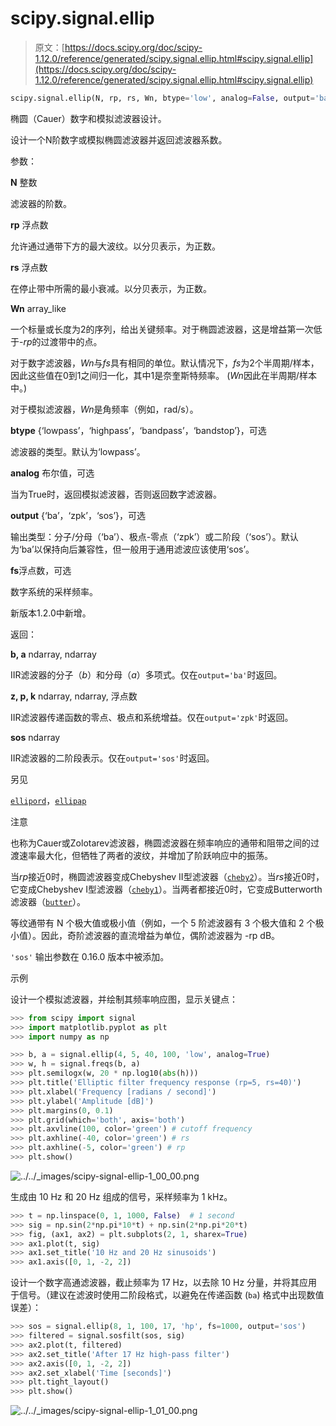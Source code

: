 # scipy.signal.ellip

> 原文：[https://docs.scipy.org/doc/scipy-1.12.0/reference/generated/scipy.signal.ellip.html#scipy.signal.ellip](https://docs.scipy.org/doc/scipy-1.12.0/reference/generated/scipy.signal.ellip.html#scipy.signal.ellip)

```py
scipy.signal.ellip(N, rp, rs, Wn, btype='low', analog=False, output='ba', fs=None)
```

椭圆（Cauer）数字和模拟滤波器设计。

设计一个N阶数字或模拟椭圆滤波器并返回滤波器系数。

参数：

**N** 整数

滤波器的阶数。

**rp** 浮点数

允许通过通带下方的最大波纹。以分贝表示，为正数。

**rs** 浮点数

在停止带中所需的最小衰减。以分贝表示，为正数。

**Wn** array_like

一个标量或长度为2的序列，给出关键频率。对于椭圆滤波器，这是增益第一次低于-*rp*的过渡带中的点。

对于数字滤波器，*Wn*与*fs*具有相同的单位。默认情况下，*fs*为2个半周期/样本，因此这些值在0到1之间归一化，其中1是奈奎斯特频率。 (*Wn*因此在半周期/样本中。)

对于模拟滤波器，*Wn*是角频率（例如，rad/s）。

**btype** {‘lowpass’，‘highpass’，‘bandpass’，‘bandstop’}，可选

滤波器的类型。默认为‘lowpass’。

**analog** 布尔值，可选

当为True时，返回模拟滤波器，否则返回数字滤波器。

**output** {‘ba’，‘zpk’，‘sos’}，可选

输出类型：分子/分母（‘ba’）、极点-零点（‘zpk’）或二阶段（‘sos’）。默认为‘ba’以保持向后兼容性，但一般用于通用滤波应该使用‘sos’。

**fs**浮点数，可选

数字系统的采样频率。

新版本1.2.0中新增。

返回：

**b, a** ndarray, ndarray

IIR滤波器的分子（*b*）和分母（*a*）多项式。仅在`output='ba'`时返回。

**z, p, k** ndarray, ndarray, 浮点数

IIR滤波器传递函数的零点、极点和系统增益。仅在`output='zpk'`时返回。

**sos** ndarray

IIR滤波器的二阶段表示。仅在`output='sos'`时返回。

另见

[`ellipord`](scipy.signal.ellipord.html#scipy.signal.ellipord "scipy.signal.ellipord")，[`ellipap`](scipy.signal.ellipap.html#scipy.signal.ellipap "scipy.signal.ellipap")

注意

也称为Cauer或Zolotarev滤波器，椭圆滤波器在频率响应的通带和阻带之间的过渡速率最大化，但牺牲了两者的波纹，并增加了阶跃响应中的振荡。

当*rp*接近0时，椭圆滤波器变成Chebyshev II型滤波器（[`cheby2`](scipy.signal.cheby2.html#scipy.signal.cheby2 "scipy.signal.cheby2")）。当*rs*接近0时，它变成Chebyshev I型滤波器（[`cheby1`](scipy.signal.cheby1.html#scipy.signal.cheby1 "scipy.signal.cheby1")）。当两者都接近0时，它变成Butterworth滤波器（[`butter`](scipy.signal.butter.html#scipy.signal.butter "scipy.signal.butter")）。

等纹通带有 N 个极大值或极小值（例如，一个 5 阶滤波器有 3 个极大值和 2 个极小值）。因此，奇阶滤波器的直流增益为单位，偶阶滤波器为 -rp dB。

`'sos'` 输出参数在 0.16.0 版本中被添加。

示例

设计一个模拟滤波器，并绘制其频率响应图，显示关键点：

```py
>>> from scipy import signal
>>> import matplotlib.pyplot as plt
>>> import numpy as np 
```

```py
>>> b, a = signal.ellip(4, 5, 40, 100, 'low', analog=True)
>>> w, h = signal.freqs(b, a)
>>> plt.semilogx(w, 20 * np.log10(abs(h)))
>>> plt.title('Elliptic filter frequency response (rp=5, rs=40)')
>>> plt.xlabel('Frequency [radians / second]')
>>> plt.ylabel('Amplitude [dB]')
>>> plt.margins(0, 0.1)
>>> plt.grid(which='both', axis='both')
>>> plt.axvline(100, color='green') # cutoff frequency
>>> plt.axhline(-40, color='green') # rs
>>> plt.axhline(-5, color='green') # rp
>>> plt.show() 
```

![../../_images/scipy-signal-ellip-1_00_00.png](../Images/1954199556f75396a60a6f2921840bff.png)

生成由 10 Hz 和 20 Hz 组成的信号，采样频率为 1 kHz。

```py
>>> t = np.linspace(0, 1, 1000, False)  # 1 second
>>> sig = np.sin(2*np.pi*10*t) + np.sin(2*np.pi*20*t)
>>> fig, (ax1, ax2) = plt.subplots(2, 1, sharex=True)
>>> ax1.plot(t, sig)
>>> ax1.set_title('10 Hz and 20 Hz sinusoids')
>>> ax1.axis([0, 1, -2, 2]) 
```

设计一个数字高通滤波器，截止频率为 17 Hz，以去除 10 Hz 分量，并将其应用于信号。（建议在滤波时使用二阶段格式，以避免在传递函数 (`ba`) 格式中出现数值误差）：

```py
>>> sos = signal.ellip(8, 1, 100, 17, 'hp', fs=1000, output='sos')
>>> filtered = signal.sosfilt(sos, sig)
>>> ax2.plot(t, filtered)
>>> ax2.set_title('After 17 Hz high-pass filter')
>>> ax2.axis([0, 1, -2, 2])
>>> ax2.set_xlabel('Time [seconds]')
>>> plt.tight_layout()
>>> plt.show() 
```

![../../_images/scipy-signal-ellip-1_01_00.png](../Images/0b6e7f8dedf608df319d76eae3efd083.png)
